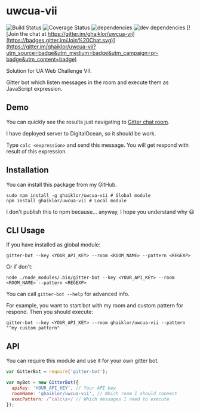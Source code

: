 # uwcua-vii

![Build Status](https://img.shields.io/travis/ghaiklor/uwcua-vii/master.svg) ![Coverage Status](https://img.shields.io/coveralls/ghaiklor/uwcua-vii/master.svg) ![dependencies](https://img.shields.io/david/ghaiklor/uwcua-vii.svg) ![dev dependencies](https://img.shields.io/david/dev/ghaiklor/uwcua-vii.svg) [![Join the chat at https://gitter.im/ghaiklor/uwcua-vii](https://badges.gitter.im/Join%20Chat.svg)](https://gitter.im/ghaiklor/uwcua-vii?utm_source=badge&utm_medium=badge&utm_campaign=pr-badge&utm_content=badge)

Solution for UA Web Challenge VIІ.

Gitter bot which listen messages in the room and execute them as JavaScript expression.

## Demo

You can quickly see the results just navigating to [Gitter chat room](https://gitter.im/ghaiklor/uwcua-vii).

I have deployed server to DigitalOcean, so it should be work.

Type `calc <expression>` and send this message.
You will get respond with result of this expression.

## Installation

You can install this package from my GitHub.

```shell
sudo npm install -g ghaiklor/uwcua-vii # Global module
npm install ghaiklor/uwcua-vii # Local module
```

I don't publish this to npm because... anyway, I hope you understand why :smiley:

## CLI Usage

If you have installed as global module:

```shell
gitter-bot --key <YOUR_API_KEY> --room <ROOM_NAME> --pattern <REGEXP>
```

Or if don't:

```shell
node ./node_modules/.bin/gitter-bot --key <YOUR_API_KEY> --room <ROOM_NAME> --pattern <REGEXP>
```

You can call `gitter-bot --help` for advanced info.

For example, you want to start bot with my room and custom pattern for respond.
Then you should execute:

```shell
gitter-bot --key <YOUR_API_KEY> --room ghaiklor/uwcua-vii --pattern "^my custom pattern"
```

## API

You can require this module and use it for your own gitter bot.

```javascript
var GitterBot = require('gitter-bot');

var myBot = new GitterBot({
  apiKey: 'YOUR_API_KEY', // Your API key
  roomName: 'ghaiklor/uwcua-vii', // Which room I should connect
  execPattern: /^calc\s+/ // Which messages I need to execute
});
```
